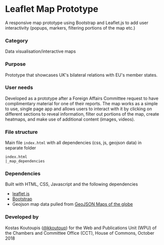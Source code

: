 # Leaflet Map Prototype
A responsive map prototype using Bootstrap and Leaflet.js to add user interactivity (popups, markers, filtering portions of the map etc.)

### Category
Data visualisation/interactive maps

### Purpose
Prototype that showcases UK's bilateral relations with EU's member states.

### User needs
Developed as a prototype after a Foreign Affairs Committee request to have complimentary material for one of their reports. The map works as a simple to use, single page app and allows users to interact with it by clicking on different sections to reveal information, filter out portions of the map, create heatmaps, and make use of additional content (images, videos).

### File structure
Main file `index.html` with all dependencies (css, js, geojson data) in separate folder
```
index.html
|_map_dependencies
```

### Dependencies
Built with HTML, CSS, Javascript and the following dependencies
- [leaflet.js](https://leafletjs.com/)
- [Bootstrap](https://getbootstrap.com/)
- Geojson map data pulled from [GeoJSON Maps of the globe](https://geojson-maps.ash.ms/)

### Developed by
Kostas Koutoupis ([@kkoutoup](https://github.com/kkoutoup)) for the Web and Publications Unit (WPU) of the Chambers and Committee Office (CCT), House of Commons, October 2018


